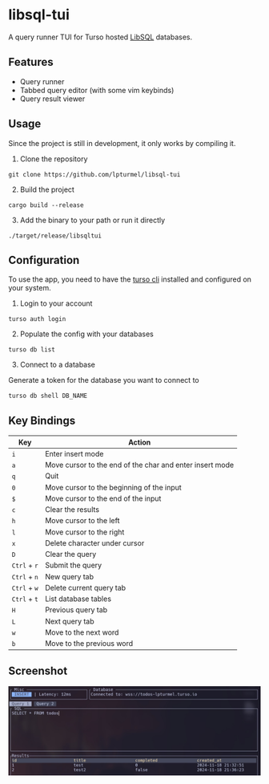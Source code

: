 # libsql-tui

A query runner TUI for Turso hosted [LibSQL](https://github.com/tursodatabase/libsql) databases.

## Features

- Query runner
- Tabbed query editor (with some vim keybinds)
- Query result viewer

## Usage

Since the project is still in development, it only works by compiling it.

1. Clone the repository

```
git clone https://github.com/lpturmel/libsql-tui
```

2. Build the project

```
cargo build --release
```

3. Add the binary to your path or run it directly

```
./target/release/libsqltui
```


## Configuration

To use the app, you need to have the [turso cli](https://docs.turso.tech/cli/installation) installed and configured on your system.

1. Login to your account


 ```
 turso auth login
 ```

2. Populate the config with your databases

```
turso db list
```

3. Connect to a database

Generate a token for the database you want to connect to

```
turso db shell DB_NAME
```

## Key Bindings

| Key | Action |
| --- | --- |
| `i` | Enter insert mode |
| `a` | Move cursor to the end of the char and enter insert mode |
| `q` | Quit |
| `0` | Move cursor to the beginning of the input |
| `$` | Move cursor to the end of the input |
| `c` | Clear the results |
| `h` | Move cursor to the left |
| `l` | Move cursor to the right |
| `x` | Delete character under cursor |
| `D` | Clear the query |
| `Ctrl` + `r` | Submit the query |
| `Ctrl` + `n` | New query tab |
| `Ctrl` + `w` | Delete current query tab |
| `Ctrl` + `t` | List database tables |
| `H` | Previous query tab |
| `L` | Next query tab |
| `w` | Move to the next word |
| `b` | Move to the previous word |

## Screenshot

![Screenshot](screenshot.jpg?)
